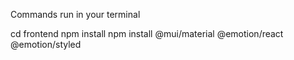 Commands run in your terminal

cd frontend
npm install
npm install @mui/material @emotion/react @emotion/styled
